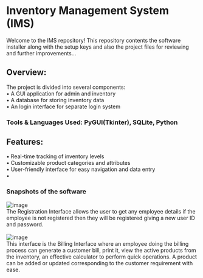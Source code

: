 # Inventory Management System (IMS)                  
Welcome to the IMS repository! This repository contents the software installer along with the setup keys and also the project files for reviewing and further improvements...
## Overview:
The project is divided into several components:
<br>• A GUI application for admin and inventory
<br>• A database for storing inventory data
<br>• An login interface for separate login system
### Tools & Languages Used: PyGUI(Tkinter), SQLite, Python
## Features:
• Real-time tracking of inventory levels
<br>• Customizable product categories and attributes
<br>• User-friendly interface for easy navigation and data entry
<br>• 
### Snapshots of the software
![image](https://user-images.githubusercontent.com/68047912/217267133-fcf50c64-9af9-44ab-acd1-ba9c8ece0bb8.png)
<br>The Registration Interface allows the user to get any employee details if the employee is not registered then they will be registered giving a new user ID and password.<br>
<br>![image](https://user-images.githubusercontent.com/68047912/217266450-d2e016e3-b326-43b9-be83-14ae01fe5e47.png)
<br>This interface is the Billing Interface where an employee doing the billing process can generate a customer bill, print it, view the active products from the inventory, an effective calculator to perform quick operations. A product can be added or updated corresponding to the customer requirement with ease.<br>

